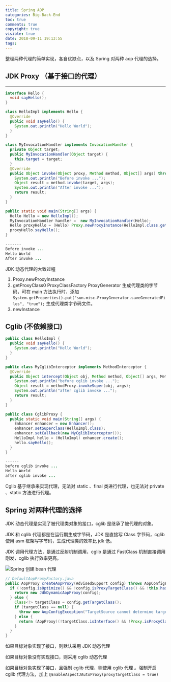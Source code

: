 ```yaml
---
title: Spring AOP
categories: Big-Back-End
toc: true
comments: true
copyright: true
visible: true
date: 2018-09-11 19:13:55
tags:
---
```


整理两种代理的简单实现，各自优缺点，以及 Spring 对两种 aop 代理的选择。

<!--more-->

## JDK Proxy （基于接口的代理）
------
```java
interface Hello {
  void sayHello();
}

class HelloImpl implements Hello {
  @Override
  public void sayHello() {
    System.out.println("Hello World");
  }
}

class MyInvocationHandler implements InvocationHandler {
  private Object target;
  public MyInvocationHandler(Object target) {
    this.target = target;
  }
  @Override
  public Object invoke(Object proxy, Method method, Object[] args) throws Throwable{
    System.out.println("Before invoke ...");
    Object result = method.invoke(target, args);
    System.out.println("After invoke ...");
    return result;
  }
}

public static void main(String[] args) {
  Hello Hello = new HelloImpl();
  MyInvocationHandler handler =  new MyInvocationHandler(Hello);
  Hello proxyHello = (Hello) Proxy.newProxyInstance(HelloImpl.class.getClassLoader(), HelloImpl.class.getInterfaces(), handler);
  proxyHello.sayHello();
}

-------
Before invoke ...
Hello World
After invoke ...

```

JDK 动态代理的大致过程

1. Proxy.newProxyInstance
2. getProxyClass0   ProxyClassFactory   ProxyGenerator 生成代理类的字节码，可在 main 方法执行时，添加 `System.getProperties().put("sun.misc.ProxyGenerator.saveGeneratedFiles", "true");` 生成代理类字节码文件。
3. newInstance

## Cglib  (不依赖接口)

```java
public class HelloImpl {
  public void sayHello() {
    System.out.println("Hello World");
  }
}

public class MyCglibInterceptor implements MethodInterceptor {
  @Override
  public Object intercept(Object obj, Method method, Object[] args, MethodProxy methodProxy) throws Throwable {
    System.out.println("before cglib invoke ...");
    Object result = methodProxy.invokeSuper(obj, args);
    System.out.println("after cglib invoke ...");
    return result;
  }
}

public class CglibProxy {
  public static void main(String[] args) {
    Enhancer enhancer = new Enhancer();
    enhancer.setSuperclass(HelloImpl.class);
    enhancer.setCallback(new MyCglibInterceptor());
    HelloImpl hello = (HelloImpl) enhancer.create();
    hello.sayHello();
  }
}

------
before cglib invoke ...
Hello World
after cglib invoke ...
```

Cglib 基于继承来实现代理，无法对 static 、final 类进行代理，也无法对 private 、static 方法进行代理。



## Spring 对两种代理的选择

JDK 动态代理是实现了被代理类对象的接口，cglib 是继承了被代理的对象。

JDK 和 cglib 代理都是在运行期生成字节码，JDK 是直接写 Class 字节码，cglib 使用 asm 框架写字节码，生成代理类的效率比 jdk 低。

JDK 调用代理方法，是通过反射机制调用，cglib 是通过 FastClass 机制直接调用刚发，cglib 执行效率更高。

![Spring 创建 bean 代理](https://user-images.githubusercontent.com/8939151/45362760-46494280-b608-11e8-9aa7-c874ac3b5e56.png)

```java
// DefaultAopProxyFactory.java
public AopProxy createAopProxy(AdvisedSupport config) throws AopConfigException {
  if (!config.isOptimize() && !config.isProxyTargetClass() && !this.hasNoUserSuppliedProxyInterfaces(config)) {
    return new JdkDynamicAopProxy(config);
  } else {
    Class<?> targetClass = config.getTargetClass();
    if (targetClass == null) {
      throw new AopConfigException("TargetSource cannot determine target class: Either an interface or a target is required for proxy creation.");
    } else {
      return (AopProxy)(!targetClass.isInterface() && !Proxy.isProxyClass(targetClass) ? new ObjenesisCglibAopProxy(config) : new JdkDynamicAopProxy(config));
    }
  }
}

```

如果目标对象实现了接口，则默认采用 JDK 动态代理

如果目标对象没有实现接口，则采用 cglib 动态代理

如果目标对象实现了接口，且强制 cglib 代理，则使用 cglib 代理 。强制开启 cglib 代理方法，加上 `@EnableAspectJAutoProxy(proxyTargetClass = true)`



